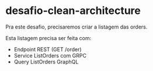 # desafio-clean-architecture
Pra este desafio, precisaremos criar a listagem das orders.

Esta listagem precisa ser feita com:

- Endpoint REST (GET /order)
- Service ListOrders com GRPC
- Query ListOrders GraphQL